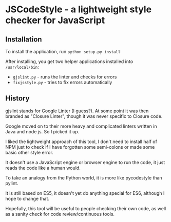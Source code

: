 # JSCodeStyle - a lightweight style checker for JavaScript

## Installation

To install the application, run `python setup.py install`

After installing, you get two helper applications installed into `/usr/local/bin`:

* `gjslint.py` - runs the linter and checks for errors
* `fixjsstyle.py` - tries to fix errors automatically

## History

gjslint stands for Google Linter (I guess?). At some point it was then
branded as "Closure Linter", though it was never specific to Closure
code.

Google moved on to their more heavy and complicated linters written in
Java and node.js. So I picked it up.

I liked the lightweight approach of this tool, I don't need to install
half of NPM just to check if I have forgotten some semi-colons or made
some basic other style error.

It doesn't use a JavaScript engine or browser engine to run the code,
it just reads the code like a human would.

To take an analogy from the Python world, it is more like pycodestyle
than pylint.

It is still based on ES5, it doesn't yet do anything special for ES6,
although I hope to change that.

Hopefully, this tool will be useful to people checking their own code,
as well as a sanity check for code review/continuous tools.
